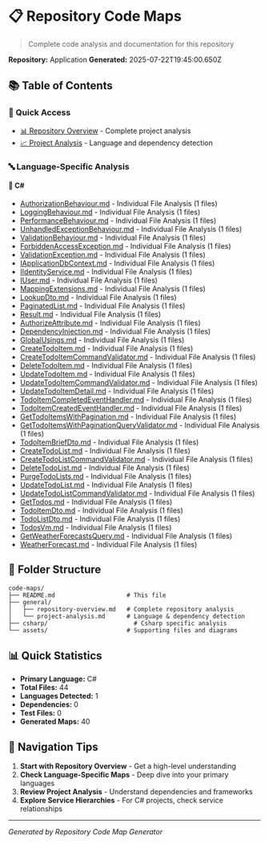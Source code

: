 # 📋 Repository Code Maps

> Complete code analysis and documentation for this repository

**Repository:** Application
**Generated:** 2025-07-22T19:45:00.650Z

## 📚 Table of Contents

### 🎯 Quick Access
- [📊 Repository Overview](./general/repository-overview.md) - Complete project analysis
- [📈 Project Analysis](./general/project-analysis.md) - Language and dependency detection

### 🔤 Language-Specific Analysis

#### 🔷 C#
- [AuthorizationBehaviour.md](./csharp/Common/Behaviours/AuthorizationBehaviour.md) - Individual File Analysis (1 files)
- [LoggingBehaviour.md](./csharp/Common/Behaviours/LoggingBehaviour.md) - Individual File Analysis (1 files)
- [PerformanceBehaviour.md](./csharp/Common/Behaviours/PerformanceBehaviour.md) - Individual File Analysis (1 files)
- [UnhandledExceptionBehaviour.md](./csharp/Common/Behaviours/UnhandledExceptionBehaviour.md) - Individual File Analysis (1 files)
- [ValidationBehaviour.md](./csharp/Common/Behaviours/ValidationBehaviour.md) - Individual File Analysis (1 files)
- [ForbiddenAccessException.md](./csharp/Common/Exceptions/ForbiddenAccessException.md) - Individual File Analysis (1 files)
- [ValidationException.md](./csharp/Common/Exceptions/ValidationException.md) - Individual File Analysis (1 files)
- [IApplicationDbContext.md](./csharp/Common/Interfaces/IApplicationDbContext.md) - Individual File Analysis (1 files)
- [IIdentityService.md](./csharp/Common/Interfaces/IIdentityService.md) - Individual File Analysis (1 files)
- [IUser.md](./csharp/Common/Interfaces/IUser.md) - Individual File Analysis (1 files)
- [MappingExtensions.md](./csharp/Common/Mappings/MappingExtensions.md) - Individual File Analysis (1 files)
- [LookupDto.md](./csharp/Common/Models/LookupDto.md) - Individual File Analysis (1 files)
- [PaginatedList.md](./csharp/Common/Models/PaginatedList.md) - Individual File Analysis (1 files)
- [Result.md](./csharp/Common/Models/Result.md) - Individual File Analysis (1 files)
- [AuthorizeAttribute.md](./csharp/Common/Security/AuthorizeAttribute.md) - Individual File Analysis (1 files)
- [DependencyInjection.md](./csharp/./DependencyInjection.md) - Individual File Analysis (1 files)
- [GlobalUsings.md](./csharp/./GlobalUsings.md) - Individual File Analysis (1 files)
- [CreateTodoItem.md](./csharp/TodoItems/Commands/CreateTodoItem/CreateTodoItem.md) - Individual File Analysis (1 files)
- [CreateTodoItemCommandValidator.md](./csharp/TodoItems/Commands/CreateTodoItem/CreateTodoItemCommandValidator.md) - Individual File Analysis (1 files)
- [DeleteTodoItem.md](./csharp/TodoItems/Commands/DeleteTodoItem/DeleteTodoItem.md) - Individual File Analysis (1 files)
- [UpdateTodoItem.md](./csharp/TodoItems/Commands/UpdateTodoItem/UpdateTodoItem.md) - Individual File Analysis (1 files)
- [UpdateTodoItemCommandValidator.md](./csharp/TodoItems/Commands/UpdateTodoItem/UpdateTodoItemCommandValidator.md) - Individual File Analysis (1 files)
- [UpdateTodoItemDetail.md](./csharp/TodoItems/Commands/UpdateTodoItemDetail/UpdateTodoItemDetail.md) - Individual File Analysis (1 files)
- [TodoItemCompletedEventHandler.md](./csharp/TodoItems/EventHandlers/TodoItemCompletedEventHandler.md) - Individual File Analysis (1 files)
- [TodoItemCreatedEventHandler.md](./csharp/TodoItems/EventHandlers/TodoItemCreatedEventHandler.md) - Individual File Analysis (1 files)
- [GetTodoItemsWithPagination.md](./csharp/TodoItems/Queries/GetTodoItemsWithPagination/GetTodoItemsWithPagination.md) - Individual File Analysis (1 files)
- [GetTodoItemsWithPaginationQueryValidator.md](./csharp/TodoItems/Queries/GetTodoItemsWithPagination/GetTodoItemsWithPaginationQueryValidator.md) - Individual File Analysis (1 files)
- [TodoItemBriefDto.md](./csharp/TodoItems/Queries/GetTodoItemsWithPagination/TodoItemBriefDto.md) - Individual File Analysis (1 files)
- [CreateTodoList.md](./csharp/TodoLists/Commands/CreateTodoList/CreateTodoList.md) - Individual File Analysis (1 files)
- [CreateTodoListCommandValidator.md](./csharp/TodoLists/Commands/CreateTodoList/CreateTodoListCommandValidator.md) - Individual File Analysis (1 files)
- [DeleteTodoList.md](./csharp/TodoLists/Commands/DeleteTodoList/DeleteTodoList.md) - Individual File Analysis (1 files)
- [PurgeTodoLists.md](./csharp/TodoLists/Commands/PurgeTodoLists/PurgeTodoLists.md) - Individual File Analysis (1 files)
- [UpdateTodoList.md](./csharp/TodoLists/Commands/UpdateTodoList/UpdateTodoList.md) - Individual File Analysis (1 files)
- [UpdateTodoListCommandValidator.md](./csharp/TodoLists/Commands/UpdateTodoList/UpdateTodoListCommandValidator.md) - Individual File Analysis (1 files)
- [GetTodos.md](./csharp/TodoLists/Queries/GetTodos/GetTodos.md) - Individual File Analysis (1 files)
- [TodoItemDto.md](./csharp/TodoLists/Queries/GetTodos/TodoItemDto.md) - Individual File Analysis (1 files)
- [TodoListDto.md](./csharp/TodoLists/Queries/GetTodos/TodoListDto.md) - Individual File Analysis (1 files)
- [TodosVm.md](./csharp/TodoLists/Queries/GetTodos/TodosVm.md) - Individual File Analysis (1 files)
- [GetWeatherForecastsQuery.md](./csharp/WeatherForecasts/Queries/GetWeatherForecasts/GetWeatherForecastsQuery.md) - Individual File Analysis (1 files)
- [WeatherForecast.md](./csharp/WeatherForecasts/Queries/GetWeatherForecasts/WeatherForecast.md) - Individual File Analysis (1 files)

## 📁 Folder Structure

```
code-maps/
├── README.md                    # This file
├── general/
│   ├── repository-overview.md   # Complete repository analysis
│   └── project-analysis.md      # Language & dependency detection
├── csharp/                        # Csharp specific analysis
└── assets/                      # Supporting files and diagrams
```

## 📊 Quick Statistics

- **Primary Language:** C#
- **Total Files:** 44
- **Languages Detected:** 1
- **Dependencies:** 0
- **Test Files:** 0
- **Generated Maps:** 40

## 🧭 Navigation Tips

1. **Start with Repository Overview** - Get a high-level understanding
2. **Check Language-Specific Maps** - Deep dive into your primary languages
3. **Review Project Analysis** - Understand dependencies and frameworks
4. **Explore Service Hierarchies** - For C# projects, check service relationships

---
*Generated by Repository Code Map Generator*